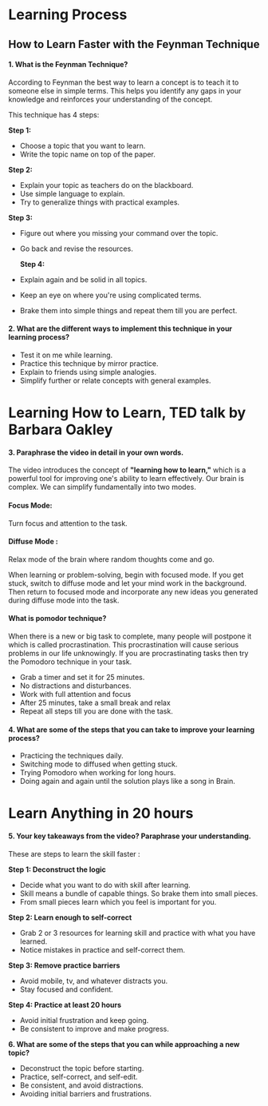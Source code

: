 # Learning Process

## How to Learn Faster with the Feynman Technique

#### 1. What is the Feynman Technique?
According to Feynman the best way to learn a concept is to teach it to someone else in simple terms. This helps you identify any gaps in your knowledge and reinforces your understanding of the concept.

This technique has 4 steps:

**Step 1:**
 -  Choose a topic that you want to learn.
 - Write the topic name on top of the paper.
 
 **Step 2:**
 - Explain your topic as teachers do on the blackboard.
 - Use simple language to explain.
 - Try to generalize things with practical examples.
 
  **Step 3:**
 - Figure out where you missing your command over the topic.
 - Go back and revise the resources.
 
   **Step 4:**
 - Explain again and be solid in all topics.
 - Keep an eye on where you're using complicated terms.
 - Brake them into simple things and repeat them till you are perfect.
 
 #### 2. What are the different ways to implement this technique in your learning process?

 - Test it on me while learning. 
 - Practice this technique by mirror practice.
 - Explain to friends using simple analogies.
 - Simplify further or relate concepts with general examples.

# Learning How to Learn, TED talk by Barbara Oakley

#### 3. Paraphrase the video in detail in your own words.
The video introduces the concept of **"learning how to learn,"** which is a powerful tool for improving one's ability to learn effectively. Our brain is complex. We can simplify fundamentally into two modes.

#### Focus Mode:
Turn focus and attention to the task.

#### Diffuse Mode :
Relax mode of the brain where random thoughts come and go.

When learning or problem-solving, begin with focused mode. If you get stuck, switch to diffuse mode and let your mind work in the background.
Then return to focused mode and incorporate any new ideas you generated during diffuse mode into the task.


#### What is pomodor technique?

When there is a new or big task to complete, many people will postpone it which is called procrastination. This procrastination will cause serious problems in our life unknowingly. 
If you are procrastinating tasks then try the Pomodoro technique in your task.

 - Grab a timer and set it for 25 minutes.
 - No distractions and disturbances.
 - Work with full attention and focus
 - After 25 minutes, take a small break and relax
 - Repeat all steps till you are done with the task.
 
#### 4. What are some of the steps that you can take to improve your learning process?
- Practicing the techniques daily.
- Switching mode to diffused when getting stuck.
- Trying Pomodoro when working for long hours.
- Doing again and again until the solution plays like a song in Brain.

# Learn Anything in 20 hours
#### 5. Your key takeaways from the video? Paraphrase your understanding.
These are steps to learn the skill faster :

**Step 1: Deconstruct the logic**
 - Decide what you want to do with skill after learning.
 - Skill means a bundle of capable things. So brake them into small pieces.
 - From small pieces learn which you feel is important for you.

**Step 2: Learn enough to self-correct**
 - Grab 2 or 3 resources for learning skill and practice with what you have learned.
 - Notice mistakes in practice and self-correct them.

**Step 3: Remove practice barriers**
 - Avoid mobile, tv, and whatever distracts you.
 - Stay focused and confident.

**Step 4: Practice at least 20 hours**
 - Avoid initial frustration and keep going.
 - Be consistent to improve and make progress.


**6. What are some of the steps that you can while approaching a new topic?**

- Deconstruct the topic before starting.
- Practice, self-correct, and self-edit.
- Be consistent, and avoid distractions.
- Avoiding initial barriers and frustrations.
